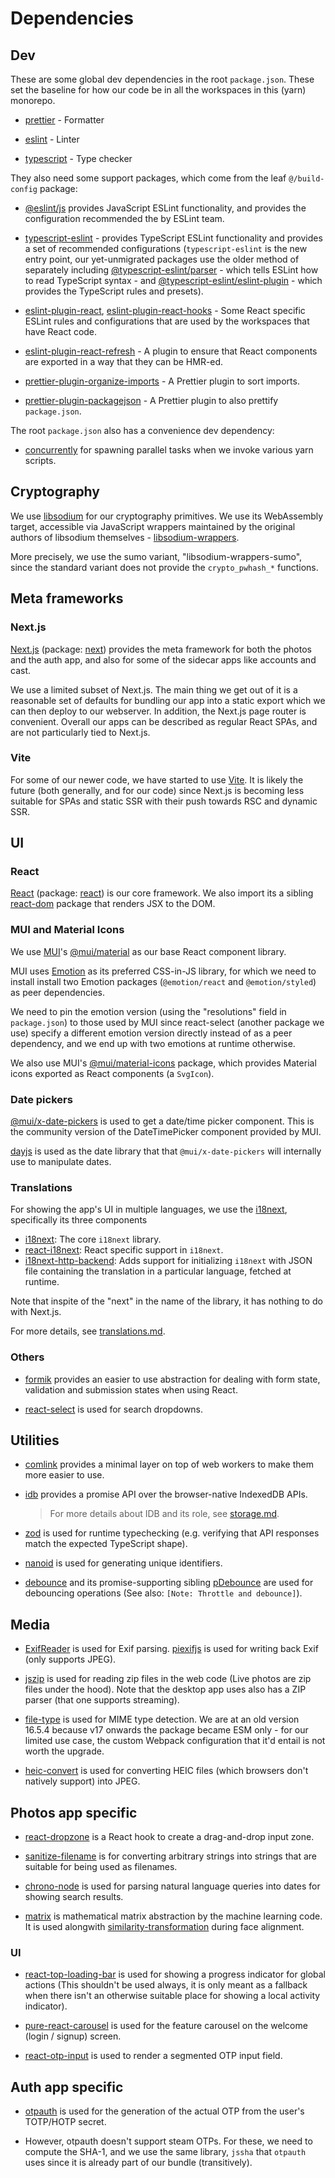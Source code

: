 # Dependencies

## Dev

These are some global dev dependencies in the root `package.json`. These set the
baseline for how our code be in all the workspaces in this (yarn) monorepo.

-   [prettier](https://prettier.io) - Formatter

-   [eslint](https://eslint.org) - Linter

-   [typescript](https://www.typescriptlang.org/) - Type checker

They also need some support packages, which come from the leaf `@/build-config`
package:

-   [@eslint/js](https://eslint.org/) provides JavaScript ESLint functionality,
    and provides the configuration recommended the by ESLint team.

-   [typescript-eslint](https://typescript-eslint.io/packages/typescript-eslint/)
    \- provides TypeScript ESLint functionality and provides a set of
    recommended configurations (`typescript-eslint` is the new entry point, our
    yet-unmigrated packages use the older method of separately including
    [@typescript-eslint/parser](https://typescript-eslint.io/packages/eslint-plugin/)
    \- which tells ESLint how to read TypeScript syntax - and
    [@typescript-eslint/eslint-plugin](https://typescript-eslint.io/packages/eslint-plugin/)
    \- which provides the TypeScript rules and presets).

-   [eslint-plugin-react](https://github.com/jsx-eslint/eslint-plugin-react),
    [eslint-plugin-react-hooks](https://reactjs.org/) \- Some React specific
    ESLint rules and configurations that are used by the workspaces that have
    React code.

-   [eslint-plugin-react-refresh](https://github.com/ArnaudBarre/eslint-plugin-react-refresh)
    \- A plugin to ensure that React components are exported in a way that they
    can be HMR-ed.

-   [prettier-plugin-organize-imports](https://github.com/simonhaenisch/prettier-plugin-organize-imports)
    \- A Prettier plugin to sort imports.

-   [prettier-plugin-packagejson](https://github.com/matzkoh/prettier-plugin-packagejson)
    \- A Prettier plugin to also prettify `package.json`.

The root `package.json` also has a convenience dev dependency:

-   [concurrently](https://github.com/open-cli-tools/concurrently) for spawning
    parallel tasks when we invoke various yarn scripts.

## Cryptography

We use [libsodium](https://libsodium.gitbook.io/doc/) for our cryptography
primitives. We use its WebAssembly target, accessible via JavaScript wrappers
maintained by the original authors of libsodium themselves -
[libsodium-wrappers](https://github.com/jedisct1/libsodium.js).

More precisely, we use the sumo variant, "libsodium-wrappers-sumo", since the
standard variant does not provide the `crypto_pwhash_*` functions.

## Meta frameworks

### Next.js

[Next.js](https://nextjs.org) (package:
[next](https://github.com/vercel/next.js)) provides the meta framework for both
the photos and the auth app, and also for some of the sidecar apps like accounts
and cast.

We use a limited subset of Next.js. The main thing we get out of it is a
reasonable set of defaults for bundling our app into a static export which we
can then deploy to our webserver. In addition, the Next.js page router is
convenient. Overall our apps can be described as regular React SPAs, and are not
particularly tied to Next.js.

### Vite

For some of our newer code, we have started to use [Vite](https://vitejs.dev).
It is likely the future (both generally, and for our code) since Next.js is
becoming less suitable for SPAs and static SSR with their push towards RSC and
dynamic SSR.

## UI

### React

[React](https://react.dev) (package: [react](https://github.com/facebook/react))
is our core framework. We also import its a sibling
[react-dom](https://github.com/facebook/react) package that renders JSX to the
DOM.

### MUI and Material Icons

We use [MUI](https://mui.com)'s
[@mui/material](https://mui.com/material-ui/getting-started/installation/) as
our base React component library.

MUI uses [Emotion](https://emotion.sh/) as its preferred CSS-in-JS library, for
which we need to install install two Emotion packages (`@emotion/react` and
`@emotion/styled`) as peer dependencies.

We need to pin the emotion version (using the "resolutions" field in
`package.json`) to those used by MUI since react-select (another package we use)
specify a different emotion version directly instead of as a peer dependency,
and we end up with two emotions at runtime otherwise.

We also use MUI's
[@mui/material-icons](https://mui.com/material-ui/material-icons/) package,
which provides Material icons exported as React components (a `SvgIcon`).

### Date pickers

[@mui/x-date-pickers](https://mui.com/x/react-date-pickers/getting-started/) is
used to get a date/time picker component. This is the community version of the
DateTimePicker component provided by MUI.

[dayjs](https://github.com/iamkun/dayjs) is used as the date library that that
`@mui/x-date-pickers` will internally use to manipulate dates.

### Translations

For showing the app's UI in multiple languages, we use the
[i18next](https://www.i18next.com), specifically its three components

-   [i18next](https://github.com/i18next/i18next): The core `i18next` library.
-   [react-i18next](https://github.com/i18next/react-i18next): React specific
    support in `i18next`.
-   [i18next-http-backend](https://github.com/i18next/i18next-http-backend):
    Adds support for initializing `i18next` with JSON file containing the
    translation in a particular language, fetched at runtime.

Note that inspite of the "next" in the name of the library, it has nothing to do
with Next.js.

For more details, see [translations.md](translations.md).

### Others

-   [formik](https://github.com/jaredpalmer/formik) provides an easier to use
    abstraction for dealing with form state, validation and submission states
    when using React.

-   [react-select](https://react-select.com/) is used for search dropdowns.

## Utilities

-   [comlink](https://github.com/GoogleChromeLabs/comlink) provides a minimal
    layer on top of web workers to make them more easier to use.

-   [idb](https://github.com/jakearchibald/idb) provides a promise API over the
    browser-native IndexedDB APIs.

    > For more details about IDB and its role, see [storage.md](storage.md).

-   [zod](https://github.com/colinhacks/zod) is used for runtime typechecking
    (e.g. verifying that API responses match the expected TypeScript shape).

-   [nanoid](https://github.com/ai/nanoid) is used for generating unique
    identifiers.

-   [debounce](https://github.com/sindresorhus/debounce) and its
    promise-supporting sibling
    [pDebounce](https://github.com/sindresorhus/p-debounce) are used for
    debouncing operations (See also: `[Note: Throttle and debounce]`).

## Media

-   [ExifReader](https://github.com/mattiasw/ExifReader) is used for Exif
    parsing. [piexifjs](https://github.com/hMatoba/piexifjs) is used for writing
    back Exif (only supports JPEG).

-   [jszip](https://github.com/Stuk/jszip) is used for reading zip files in the
    web code (Live photos are zip files under the hood). Note that the desktop
    app uses also has a ZIP parser (that one supports streaming).

-   [file-type](https://github.com/sindresorhus/file-type) is used for MIME type
    detection. We are at an old version 16.5.4 because v17 onwards the package
    became ESM only - for our limited use case, the custom Webpack configuration
    that it'd entail is not worth the upgrade.

-   [heic-convert](https://github.com/catdad-experiments/heic-convert) is used
    for converting HEIC files (which browsers don't natively support) into JPEG.

## Photos app specific

-   [react-dropzone](https://github.com/react-dropzone/react-dropzone/) is a
    React hook to create a drag-and-drop input zone.

-   [sanitize-filename](https://github.com/parshap/node-sanitize-filename) is
    for converting arbitrary strings into strings that are suitable for being
    used as filenames.

-   [chrono-node](https://github.com/wanasit/chrono) is used for parsing natural
    language queries into dates for showing search results.

-   [matrix](https://github.com/mljs/matrix) is mathematical matrix abstraction
    by the machine learning code. It is used alongwith
    [similarity-transformation](https://github.com/shaileshpandit/similarity-transformation-js)
    during face alignment.

### UI

-   [react-top-loading-bar](https://github.com/klendi/react-top-loading-bar) is
    used for showing a progress indicator for global actions (This shouldn't be
    used always, it is only meant as a fallback when there isn't an otherwise
    suitable place for showing a local activity indicator).

-   [pure-react-carousel](https://github.com/express-labs/pure-react-carousel)
    is used for the feature carousel on the welcome (login / signup) screen.

-   [react-otp-input](https://github.com/devfolioco/react-otp-input) is used to
    render a segmented OTP input field.

## Auth app specific

-   [otpauth](https://github.com/hectorm/otpauth) is used for the generation of
    the actual OTP from the user's TOTP/HOTP secret.

-   However, otpauth doesn't support steam OTPs. For these, we need to compute
    the SHA-1, and we use the same library, `jssha` that `otpauth` uses since it
    is already part of our bundle (transitively).
